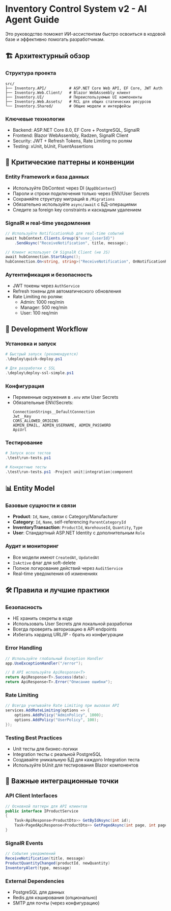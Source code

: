 # Inventory Control System v2 - AI Agent Guide

Это руководство поможет ИИ-ассистентам быстро освоиться в кодовой базе и эффективно помогать разработчикам.

## 🏗 Архитектурный обзор

### Структура проекта
```
src/
├── Inventory.API/          # ASP.NET Core Web API, EF Core, JWT Auth
├── Inventory.Web.Client/   # Blazor WebAssembly клиент
├── Inventory.UI/           # Переиспользуемые UI компоненты
├── Inventory.Web.Assets/   # RCL для общих статических ресурсов
└── Inventory.Shared/       # Общие модели и интерфейсы
```

### Ключевые технологии
- Backend: ASP.NET Core 8.0, EF Core + PostgreSQL, SignalR
- Frontend: Blazor WebAssembly, Radzen, SignalR Client
- Security: JWT + Refresh Tokens, Rate Limiting по ролям
- Testing: xUnit, bUnit, FluentAssertions

## 🔑 Критические паттерны и конвенции

### Entity Framework и база данных
- Используйте DbContext через DI (`AppDbContext`)
- Пароли и строки подключения только через ENV/User Secrets
- Сохраняйте структуру миграций в `/Migrations`
- Обязательно используйте `async/await` с БД-операциями
- Следите за foreign key constraints и каскадным удалением

### SignalR и real-time уведомления
```csharp
// Используйте NotificationHub для real-time событий
await hubContext.Clients.Group($"user_{userId}")
    .SendAsync("ReceiveNotification", title, message);

// Клиент использует C# SignalR Client (не JS)
await hubConnection.StartAsync();
hubConnection.On<string, string>("ReceiveNotification", OnNotificationReceived);
```

### Аутентификация и безопасность
- JWT токены через `AuthService`
- Refresh токены для автоматического обновления
- Rate Limiting по ролям:
  - Admin: 1000 req/min
  - Manager: 500 req/min
  - User: 100 req/min

## 🚀 Development Workflow

### Установка и запуск
```powershell
# Быстрый запуск (рекомендуется)
.\deploy\quick-deploy.ps1

# Для разработки с SSL
.\deploy\deploy-ssl-simple.ps1
```

### Конфигурация
- Переменные окружения в `.env` или User Secrets
- Обязательные ENV/Secrets:
  ```
  ConnectionStrings__DefaultConnection
  Jwt__Key
  CORS_ALLOWED_ORIGINS
  ADMIN_EMAIL, ADMIN_USERNAME, ADMIN_PASSWORD
  ApiUrl
  ```

### Тестирование
```powershell
# Запуск всех тестов
.\test\run-tests.ps1

# Конкретные тесты
.\test\run-tests.ps1 -Project unit|integration|component
```

## 📊 Entity Model

### Базовые сущности и связи
- **Product**: `Id`, `Name`, связи с Category/Manufacturer
- **Category**: `Id`, `Name`, self-referencing `ParentCategoryId`
- **InventoryTransaction**: `ProductId`, `WarehouseId`, `Quantity`, `Type`
- **User**: Стандартный ASP.NET Identity с дополнительным `Role`

### Аудит и мониторинг
- Все модели имеют `CreatedAt`, `UpdatedAt`
- `IsActive` флаг для soft-delete
- Полное логирование действий через `AuditService`
- Real-time уведомления об изменениях

## 🛠 Правила и лучшие практики

### Безопасность
- НЕ хранить секреты в коде
- Использовать User Secrets для локальной разработки
- Всегда проверять авторизацию в API endpoints
- Избегать хардкод URL/IP - брать из конфигурации

### Error Handling
```csharp
// Используйте глобальный Exception Handler
app.UseExceptionHandler("/error");

// В API используйте ApiResponse<T>
return ApiResponse<T>.Success(data);
return ApiResponse<T>.Error("Описание ошибки");
```

### Rate Limiting
```csharp
// Всегда учитывайте Rate Limiting при вызовах API
services.AddRateLimiting(options => {
    options.AddPolicy("AdminPolicy", 1000);
    options.AddPolicy("UserPolicy", 100);
});
```

### Testing Best Practices
- Unit тесты для бизнес-логики
- Integration тесты с реальной PostgreSQL
- Создавайте уникальную БД для каждого Integration теста
- Используйте bUnit для тестирования Blazor компонентов

## 📡 Важные интеграционные точки

### API Client Interfaces
```csharp
// Основной паттерн для API клиентов
public interface IProductService
{
    Task<ApiResponse<ProductDto>> GetByIdAsync(int id);
    Task<PagedApiResponse<ProductDto>> GetPagedAsync(int page, int pageSize);
}
```

### SignalR Events
```csharp
// События уведомлений
ReceiveNotification(title, message)
ProductQuantityChanged(productId, newQuantity)
InventoryAlert(type, message)
```

### External Dependencies
- PostgreSQL для данных
- Redis для кэширования (опционально)
- SMTP для почты (через конфигурацию)